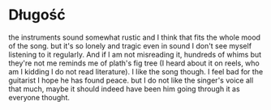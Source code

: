 # Długość

the instruments sound somewhat rustic and I think that fits the whole mood of the song. but it's so lonely and tragic even in sound I don't see myself listening to it regularly. And if I am not misreading it, hundreds of whims but they're not me reminds me of plath's fig tree (I heard about it on reels, who am I kidding I do not read literature). I like the song though. I feel bad for the guitarist I hope he has found peace. but I do not like the singer's voice all that much, maybe it should indeed have been him going through it as everyone thought.
